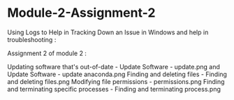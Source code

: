 # Module-2-Assignment-2


Using Logs to Help in Tracking Down an Issue in Windows and help in troubleshooting :

 Assignment 2 of module 2 :

Updating software that's out-of-date - Update Software - update.png and Update Software - update anaconda.png
Finding and deleting files - Finding and deleting files.png
Modifying file permissions - permissions.png
Finding and terminating specific processes - Finding and terminating process.png
